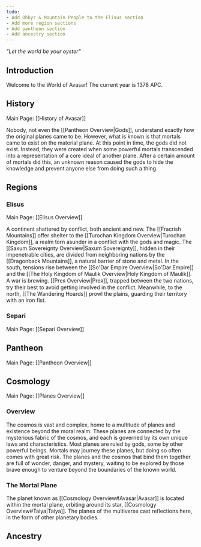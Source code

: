 ```yaml
---
todo:
- Add Ohkyr & Mountain People to the Elisus section
- Add more region sections
- Add pantheon section
- Add ancestry section
---
```

*"Let the world be your oyster"*
## Introduction
Welcome to the World of Avasar! The current year is 1378 APC.
## History
Main Page: [[History of Avasar]]

Nobody, not even the [[Pantheon Overview|Gods]], understand exactly how the original planes came to be. However, what is known is that mortals came to exist on the material plane. At this point in time, the gods did not exist. Instead, they were created when some powerful mortals transcended into a representation of a core ideal of another plane. After a certain amount of mortals did this, an unknown reason caused the gods to hide the knowledge and prevent anyone else from doing such a thing.
## Regions
### Elisus
Main Page: [[Elisus Overview]]

A continent shattered by conflict, both ancient and new. The [[Fracrish Mountains]] offer shelter to the [[Turochan Kingdom Overview|Turochan Kingdom]], a realm torn asunder in a conflict with the gods and magic. The [[Saxum Sovereignty Overview|Saxum Sovereignty]], hidden in their impenetrable cities, are divided from neighboring nations by the [[Dragonback Mountains]], a natural barrier of stone and metal. In the south, tensions rise between the [[So'Dar Empire Overview|So'Dar Empire]] and the [[The Holy Kingdom of Maulik Overview|Holy Kingdom of Maulik]]. A war is brewing. [[Preᴙ Overview|Preᴙ]], trapped between the two nations, try their best to avoid getting involved in the conflict. Meanwhile, to the north, [[The Wandering Hoards]] prowl the plains, guarding their territory with an iron fist.
### Separi
Main Page: [[Separi Overview]]
## Pantheon
Main Page: [[Pantheon Overview]]
## Cosmology
Main Page: [[Planes Overview]]
### Overview
The cosmos is vast and complex, home to a multitude of planes and existence beyond the moral realm. These planes are connected by the mysterious fabric of the cosmos, and each is governed by its own unique laws and characteristics. Most planes are ruled by gods, some by other powerful beings. Mortals may journey these planes, but doing so often comes with great risk. The planes and the cosmos that bind them together are full of wonder, danger, and mystery, waiting to be explored by those brave enough to venture beyond the boundaries of the known world.
### The Mortal Plane
The planet known as [[Cosmology Overview#Avasar|Avasar]] is located within the mortal plane, orbiting around its star, [[Cosmology Overview#Taiya|Taiya]]. The planes of the multiverse cast reflections here, in the form of other planetary bodies.
## Ancestry
